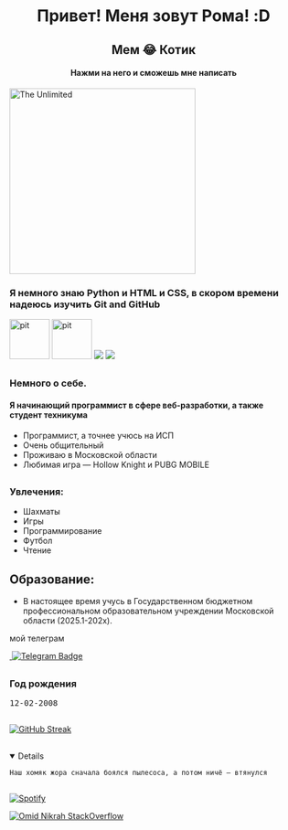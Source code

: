 <link rel="stylesheet" href="redactor.css">

<h1 align="center"><font class="logo1"> Привет! Меня  зовут Рома! <font color="">:D</font></font></h1>
 
<h2 align="center"><font class="logo1">Мем 😂  Котик  </font></h2>

<h4 align="center"><font class="logo1">Нажми на него и сможешь мне написать </h4>

<a href="https://t.me/Gnomoslog" target="_blank" >
  <img src="tenor.gif" alt="The Unlimited" width="325"/>
</a>

 
 
 ### Я немного знаю <font class="RGB6">Python</font> и  <font class="RGB7"> HTML  </font> и <font class="RGB7">CSS</font>, в скором времени надеюсь изучить <font class="RGB8">Git</font> and <font class="RGB9">GitHub</font>
 
 <img src=https://velog.velcdn.com/images/ghkd1330/post/ebd51fe2-95b4-44b9-9306-1f9933592829/image.jpeg height="70" alt="pit"  />
 <img src=https://avatars.mds.yandex.net/get-altay/11381866/2a0000018c59036deca36e60afe35279ef96/orig height="70" alt="pit"  />
 <img src=https://ziadoua.github.io/m3-Markdown-Badges/badges/Github/github1.svg  />
 <img src= https://ziadoua.github.io/m3-Markdown-Badges/badges/Git/git1.svg  />
 
 ##
 
 ### <font class="logo2">Немного о себе.</font>

 #### <font class="logo2">Я начинающий программист в сфере веб-разработки, а также студент техникума</font>
* Программист, а точнее учюсь на ИСП
* Очень общительный
* Проживаю в Московской области
* Любимая игра — Hollow Knight и PUBG MOBILE

##
### <font class="logo2">Увлечения:</font>
* Шахматы
* Игры
* Программирование
* Футбол
* Чтение 
##
## <font class="logo2">Образование:</font>
* В настоящее время учусь в Государственном бюджетном
профессиональном образовательном учреждении Московской области (2025.1-202x).

<p class="logo2">мой телеграм</p>
<div >
<div id="badges">
    <a href= "https://t.me/Gnomoslog">
    <img src="https://komarev.com/ghpvc/?username=GnomosloG&style=flat-square&color=blue" alt=""/>
    <img src="https://img.shields.io/badge/Telegram-rgb?style=for-the-badge&logo=Telegram&logoColor=rgb&color=black" alt="Telegram Badge"/>
  </a>
</div></div>

##

### <font class="logo2">Год рождения</font>

<kbd>12-02-2008</kbd>

##

[![GitHub Streak](https://github-readme-streak-stats.herokuapp.com?user=GnomosloG&theme=ambient-gradient&border_radius=4.1&locale=ru)](https://git.io/streak-stats)


##

<details open>

```
Наш хомяк жора сначала боялся пылесоса, а потом ничё — втянулся
```

##


  [![Spotify](https://goo.su/9UNnEI)](https://goo.su/k51Ydz)


[![Omid Nikrah StackOverflow](https://github-readme-stackoverflow.vercel.app/?userID=30072156&theme=dark)](https://stackoverflow.com/users/30072156/gnomoslog) 
